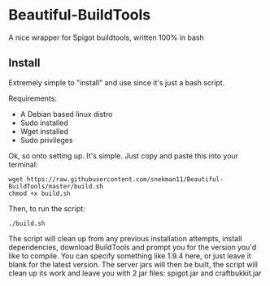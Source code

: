 # Beautiful-BuildTools
A nice wrapper for Spigot buildtools, written 100% in bash

## Install
Extremely simple to "install" and use since it's just a bash script.

Requirements:
* A Debian based linux distro
* Sudo installed
* Wget installed
* Sudo privileges

Ok, so onto setting up. It's simple. Just copy and paste this into your terminal:
```
wget https://raw.githubusercontent.com/snekman11/Beautiful-BuildTools/master/build.sh
chmod +x build.sh
```

Then, to run the script:
```
./build.sh
```
The script will clean up from any previous installation attempts, install dependencies, download BuildTools and prompt you for the version you'd like to compile. You can specify something like 1.9.4 here, or just leave it blank for the latest version. The server jars will then be built, the script will clean up its work and leave you with 2 jar files: spigot.jar and craftbukkit.jar
